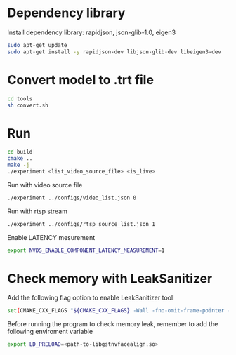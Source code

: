 # Dependency library

Install dependency library: rapidjson, json-glib-1.0, eigen3
```bash
sudo apt-get update
sudo apt-get install -y rapidjson-dev libjson-glib-dev libeigen3-dev
```

# Convert model to .trt file

```bash
cd tools
sh convert.sh
```
# Run

```bash
cd build
cmake ..
make -j
./experiment <list_video_source_file> <is_live>
```

Run with video source file
```bash
./experiment ../configs/video_list.json 0
```
Run with rtsp stream 

```bash
./experiment ../configs/rtsp_source_list.json 1
```

Enable LATENCY mesurement

```bash
export NVDS_ENABLE_COMPONENT_LATENCY_MEASUREMENT=1
```

# Check memory with LeakSanitizer
Add the following flag option to enable LeakSanitizer tool
```bash
set(CMAKE_CXX_FLAGS "${CMAKE_CXX_FLAGS} -Wall -fno-omit-frame-pointer -fsanitize=leak -g -pthread")
```
Before running the program to check memory leak, remember to add the following enviroment variable

```bash
export LD_PRELOAD=<path-to-libgstnvfacealign.so>
```
